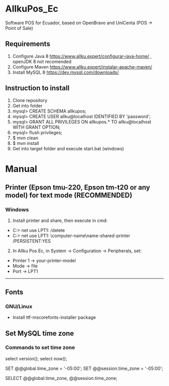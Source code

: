 # AllkuPos_Ec
Software POS for Ecuador, based on OpenBravo and UniCenta (POS -> Point of Sale)

## Requirements
1. Configure Java 8 https://www.allku.expert/configurar-java-home/
 , openJDK 8 not recomended
2. Configure Maven https://www.allku.expert/instalar-apache-maven/
3. Install MySQL 8 https://dev.mysql.com/downloads/

## Instruction to install
1. Clone repository
2. Get into folder
3. mysql> CREATE SCHEMA allkupos;
4. mysql> CREATE USER allku@localhost IDENTIFIED BY 'password';
5. mysql> GRANT ALL PRIVILEGES ON allkupos.* TO allku@localhost WITH GRANT OPTION;
6. mysql> flush privileges;
7. $ mvn clean
8. $ mvn install
9. Get into target folder and execute start.bat (windows)

# Manual
## Printer (Epson tmu-220, Epson tm-t20 or any model) for text mode (RECOMMENDED)
### Windows
1. Install printer and share, then execute in cmd:
* C:\> net use LPT1: /delete
* C:\> net use LPT1: \\computer-name\name-shared-printer /PERSISTENT:YES
2. In Allku Pos Ec, in System -> Configuration -> Peripherals, set:
* Printer 1 -> your-printer-model
* Mode -> file
* Port -> LPT1
***
## Fonts
### GNU/Linux
* Install ttf-mscorefonts-installer package

## Set MySQL time zone
### Commands to set time zone
select version();
select now();

SET @@global.time_zone = '-05:00';
SET @@session.time_zone = '-05:00';

SELECT @@global.time_zone, @@session.time_zone;


